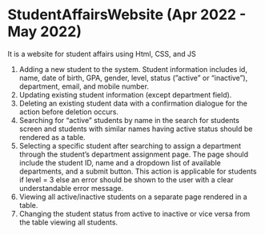 # StudentAffairsWebsite (Apr 2022 - May 2022)
It is a website for student affairs using Html, CSS, and JS
1) Adding a new student to the system. Student information includes id, name, date of birth, GPA, gender, level, status (”active” or “inactive”), department, email, and mobile number.
2) Updating existing student information (except department field).
3) Deleting an existing student data with a confirmation dialogue for the action before deletion occurs.
4) Searching for “active” students by name in the search for students screen and students with similar names having active status should be rendered as a table.
5) Selecting a specific student after searching to assign a department through the student’s department assignment page. The page should include the student ID, name and a dropdown list of available departments, and a submit button. This action is applicable for students if level = 3 else an error should be shown to the user with a clear understandable error message.
6) Viewing all active/inactive students on a separate page rendered in a table.
7) Changing the student status from active to inactive or vice versa from the table viewing all students.
